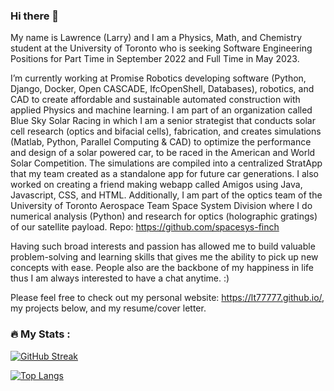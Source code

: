 ### Hi there 👋

My name is Lawrence (Larry) and I am a Physics, Math, and Chemistry student at the University of Toronto who is seeking Software Engineering Positions for Part Time in September 2022 and Full Time in May 2023.

I’m currently working at Promise Robotics developing software (Python, Django, Docker, Open CASCADE, IfcOpenShell, Databases), robotics, and CAD to create affordable and sustainable automated construction with applied Physics and machine learning. I am part of an organization called Blue Sky Solar Racing in which I am a senior strategist that conducts solar cell research (optics and bifacial cells), fabrication, and creates simulations (Matlab, Python, Parallel Computing & CAD) to optimize the performance and design of a solar powered car, to be raced in the American and World Solar Competition. The simulations are compiled into a centralized StratApp that my team created as a standalone app for future car generations. I also worked on creating a friend making webapp called Amigos using Java, Javascript, CSS, and HTML. Additionally, I am part of the optics team of the University of Toronto Aerospace Team Space System Division where I do numerical analysis (Python) and research for optics (holographic gratings) of our satellite payload. Repo: https://github.com/spacesys-finch 

Having such broad interests and passion has allowed me to build valuable problem-solving and learning skills that gives me the ability to pick up new concepts with ease. People also are the backbone of my happiness in life thus I am always interested to have a chat anytime. :)

Please feel free to check out my personal website: https://lt77777.github.io/, my projects below, and my resume/cover letter. 

### :fire: My Stats :

[![GitHub Streak](http://github-readme-streak-stats.herokuapp.com?user=Lt77777&theme=dark&background=000000)](https://git.io/streak-stats)

[![Top Langs](https://github-readme-stats.vercel.app/api/top-langs/?username=Lt77777&count_private=true)](https://github.com/anuraghazra/github-readme-stats)
